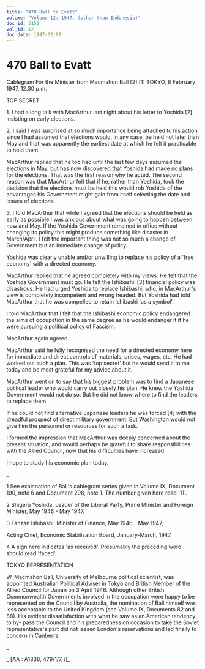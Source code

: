 ```yaml
---
title: "470 Ball to Evatt"
volume: "Volume 12: 1947, (other than Indonesia)"
doc_id: 5152
vol_id: 12
doc_date: 1947-02-08
---
```


# 470 Ball to Evatt

Cablegram For the Minister from Macmahon Ball [2] [1] TOKYO, 8 February 1947, 12.30 p.m.

TOP SECRET

1\. I had a long talk with MacArthur last night about his letter to Yoshida [2] insisting on early elections.

2\. I said I was surprised at so much importance being attached to his action since I had assumed that elections would, in any case, be held not later than May and that was apparently the earliest date at which he felt it practicable to hold them.

MacArthur replied that he too had until the last few days assumed the elections in May, but has now discovered that Yoshida had made no plans for the elections. That was the first reason why he acted. The second reason was that MacArthur felt that if he, rather than Yoshida, took the decision that the elections must be held this would rob Yoshida of the advantages his Government might gain from itself selecting the date and issues of elections.

3\. I told MacArthur that while I agreed that the elections should be held as early as possible I was anxious about what was going to happen between now and May. If the Yoshida Government remained in office without changing its policy this might produce something like disaster in March/April. I felt the important thing was not so much a change of Government but an immediate change of policy.

Yoshida was clearly unable and/or unwilling to replace his policy of a 'free economy' with a directed economy.

MacArthur replied that he agreed completely with my views. He felt that the Yoshida Government must go. He felt the Ishibashil [3] financial policy was disastrous. He had urged Yoshida to replace Ishibashi, who, in MacArthur's view is completely incompetent and wrong headed. But Yoshida had told MacArthur that he was compelled to retain Ishibashi 'as a symbol'.

I told MacArthur that I felt that the Ishibashi economic policy endangered the aims of occupation in the same degree as he would endanger it if he were pursuing a political policy of Fascism.

MacArthur again agreed.

MacArthur said he fully recognised the need for a directed economy here for immediate and direct controls of materials, prices, wages, etc. He had worked out such a plan. This was 'top secret' but he would send it to me today and be most grateful for my advice about it.

MacArthur went on to say that his biggest problem was to find a Japanese political leader who would carry out closely his plan. He knew the Yoshida Government would not do so. But he did not know where to find the leaders to replace them.

If he could not find alternative Japanese leaders he was forced [4] with the dreadful prospect of direct military government. But Washington would not give him the personnel or resources for such a task.

I formed the impression that MacArthur was deeply concerned about the present situation, and would perhaps be grateful to share responsibilities with the Allied Council, now that his difficulties have increased.

I hope to study his economic plan today.

_

1 See explanation of Ball's cablegram series given in Volume IX, Document 190, note 6 and Document 298, note 1. The number given here read '11'.

2 Shigeru Yoshida, Leader of the Liberal Party, Prime Minister and Foreign Minister, May 1946 - May 1947.

3 Tanzan Ishibashi, Minister of Finance, May 1946 - May 1947;

Acting Chief, Economic Stabilization Board, January-March, 1947.

4 A sign here indicates 'as received'. Presumably the preceding word should read 'faced'.

TOKYO REPRESENTATION

W. Macmahon Ball, University of Melbourne political scientist, was appointed Australian Political Adviser in Tokyo and British Member of the Allied Council for Japan on 3 April 1946. Although other British Commonwealth Governments involved in the occupation were happy to be represented on the Council by Australia, the nomination of Ball himself was less acceptable to the United Kingdom (see Volume IX, Documents 82 and 88). His evident dissatisfaction with what he saw as an American tendency to by- pass the Council and his preparedness on occasion to take the Soviet representative's part did not lessen London's reservations and led finally to concern in Canberra.

_

_ [AA : A1838, 479/1/7, i]_
